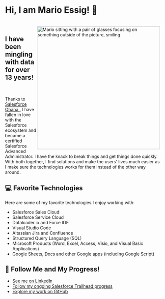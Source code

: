 # Hi, I am Mario Essig! :panda_face:

<br>

<img align="right" width="400" src="https://github.com/vsxrmv/vsxrmv/blob/master/FocusMario.jpg" alt="Mario sitting with a pair of glasses focusing on something outside of the picture, smiling">

## I have been mingling with data for over 13 years!

<br>

Thanks to <a href="https://www.salesforce.com/video/288760/#:~:text=Salesforce%20Ohana%20is%20a%20support,another%2C%20and%20have%20fun%20together!">Salesforce Ohana </a>, I have fallen in love with the Salesforce ecosystem and became a certified Salesforce Advanced Administrator. I have the knack to break things and get things done quickly. With both together, I find solutions and make the users' lives much easier as I make sure the technologies works for them instead of the other way around.

## :computer:  Favorite Technologies
Here are some of my favorite technologies I enjoy working with:
* Salesforce Sales Cloud
* Salesforce Service Cloud
* Dataloader.io and Force IDE
* Visual Studio Code
* Altassian Jira and Confluence
* Structured Query Language (SQL)
* Microsoft Products (Word, Excel, Access, Visio, and Visual Basic Applications) 
* Google Sheets, Docs and other Google apps (including Google Script)

## :eyes:  Follow Me and My Progress!
* [See me on LinkedIn](https://www.linkedin.com/in/marioessig/)
* [Follow my ongoing Salesforce Trailhead progress](https://trailblazer.me/id/geekpanda)
* [Explore my work on GitHub](https://github.com/vsxrmv)

<!--
**vsxrmv/vsxrmv** is a ✨ _special_ ✨ repository because its `README.md` (this file) appears on your GitHub profile.

Here are some ideas to get you started:

- 🔭 I’m currently working on ...
- 🌱 I’m currently learning ...
- 👯 I’m looking to collaborate on ...
- 🤔 I’m looking for help with ...
- 💬 Ask me about ...
- 📫 How to reach me: ...
- 😄 Pronouns: ...
- ⚡ Fun fact: ...
-->
